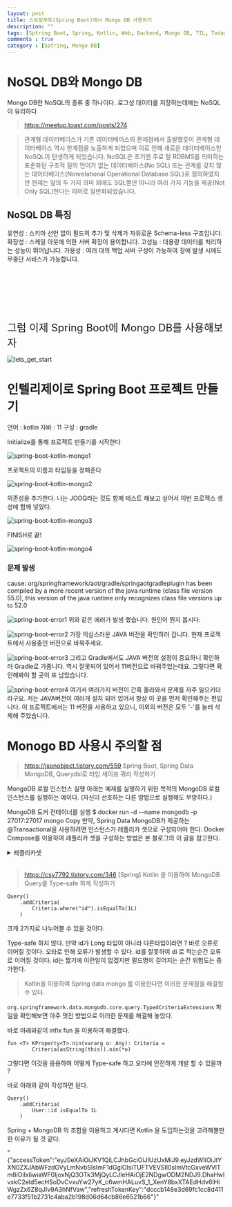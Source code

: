 ```yaml
---
layout: post
title: 스프링부트(Spring Boot)에서 Mongo DB 사용하기
description: ""
tags: [Sptring Boot, Spring, Kotlin, Web, Backend, Mongo DB, TIL, Today I Leaned]
comments : true
category : [Sptring, Mongo DB]
---
```


# NoSQL DB와 Mongo DB

Mongo DB란 NoSQL의 종류 중 하나이다.
로그성 데이터를 저장하는데에는 NoSQL이 유리하다

> https://meetup.toast.com/posts/274

> 관계형 데이터베이스가 기존 데이터베이스의 문제점에서 출발했듯이 관계형 데이터베이스 역시 한계점을 노출하게 되었으며 이로 인해 새로운 데이터베이스인 NoSQL이 탄생하게 되었습니다. 
> NoSQL은 초기엔 주로 탈 RDBMS를 의미하는 표준화된 구조적 질의 언어가 없는 데이터베이스(No SQL) 또는 관계를 갖지 않는 데이터베이스(Nonrelational Operational Database SQL)로 정의하였지만 현재는 앞의 두 가지 의미 외에도 SQL뿐만 아니라 여러 가지 기능을 제공(Not Only SQL)한다는 의미로 일반화되었습니다.

## NoSQL DB 특징

유연성 : 스키마 선언 없이 필드의 추가 및 삭제가 자유로운 Schema-less 구조입니다.
확장성 : 스케일 아웃에 의한 서버 확장이 용이합니다.
고성능 : 대용량 데이터를 처리하는 성능이 뛰어납니다.
가용성 : 여러 대의 백업 서버 구성이 가능하여 장애 발생 시에도 무중단 서비스가 가능합니다.



<br/>
<br/>
<br/>
<br/>
<br/>
<br/>

 <font size="5">그럼 이제 Spring Boot에 Mongo DB를 사용해보자</font>

![lets_get_start](/post/images/hey/lets_get_start.gif)

# 인텔리제이로 Spring Boot 프로젝트 만들기

언어 : kotlin
자바 : 11
구성 : gradle

Initialize를 통해 프로젝트 만들기를 시작한다

![spring-boot-kotlin-mongo1](/post/images/2022-03-23-kotlin-mongo1.png)


프로젝트의 이름과 타입등을 정해준다 

![spring-boot-kotlin-mongo2](/post/images/2022-03-23-kotlin-mongo2.png)


의존성을 추가한다.
나는 JOOQ라는 것도 함께 테스트 해보고 싶어서 이번 프로젝스 생성에 함께 넣었다.

![spring-boot-kotlin-mongo3](/post/images/2022-03-23-kotlin-mongo3.png)


FINISH로 끝!

![spring-boot-kotlin-mongo4](/post/images/2022-03-23-kotlin-mongo4.png)





### 문제 발생
cause: org/springframework/aot/gradle/springaotgradleplugin has been compiled by a more recent version of the java runtime (class file version 55.0), this version of the java runtime only recognizes class file versions up to 52.0

![spring-boot-error1](/post/images/2022-03-23-kotlin-mongo5-1.png)
위와 같은 에러가 발생 했습니다. 원인이 뭔지 봅시다.

![spring-boot-error2](/post/images/2022-03-23-kotlin-mongo5.png)
가장 의심스러운 JAVA 버전을 확인하러 갑니다.
현재 프로젝트에서 사용중인 버전으로 바꿔주세요.


![spring-boot-error3](/post/images/2022-03-23-kotlin-mongo5-2.png)
그리고 Gradle에서도 JAVA 버전의 설정이 중요하니 확인하러 Gradle로 가줍니다. 역시 잘못되어 있어서 11버전으로 바꿔주었는데요. 그렇다면 확인해봐야 할 곳이 또 남았습니다.

![spring-boot-error4](/post/images/2022-03-23-kotlin-mongo5-3.png)
여기서 여러가지 버전이 간혹 올라와서 문제를 자주 일으키더라구요. 저는 JAVA버전이 여러개 설치 되어 있어서 항상 이 곳을 먼저 확인해주는 편입니다. 이 프로젝트에서는 11 버전을 사용하고 있으니, 이외의 버전은 모두 '-'를 눌러 삭제해 주었습니다.



# Monogo BD 사용시 주의할 점

> <https://jsonobject.tistory.com/559> Spring Boot, Spring Data MongoDB, Querydsl로 타입 세이프 쿼리 작성하기

MongoDB 로컬 인스턴스 실행
아래는 예제를 실행하기 위한 목적의 MongoDB 로컬 인스턴스를 실행하는 예이다. (자신이 선호하는 다른 방법으로 실행해도 무방하다.)

MongoDB 도커 컨테이너를 실행
$ docker run -d --name mongodb -p 27017:27017 mongo
Copy
만약, Spring Data MongoDB가 제공하는 @Transactional을 사용하려면 인스턴스가 레플리카 셋으로 구성되어야 한다. Docker Compose를 이용하여 레플리카 셋을 구성하는 방법은 본 블로그의 이 글을 참고한다.



<details>
<summary>레플리카셋</summary>
<div markdown="1">

Pod은 우리의 서비스 또는 서버의 동작을 보장해주지 않습니다.
실행된 노드의 리소스가 부족하거나, 동작에 실패하거나 등등의 여러가지 이유로 인해 Pod는 죽을 수 있습니다.
그리고, 누군가 이를 수정하거나 고쳐주기 전까진 '멍청하게도' 죽은 그 상태로 남아있죠.
이를 해결하기 위해 등장한 것이 바로! 레플리카셋입니다!

레플리카셋을 간단히 설명하자면,
"지정한 pod 갯수만큼 항상 실행될 수 있도록 관리해주는 Controller"
정도로 말할 수 있겠네요.

다시 말하면, 특정 Pod을 5개로 항상 유지하도록 하는 레플리카셋을 만든다면
Pod의 갯수를 모니터링 하다가, 임의의 이유로 인해 Pod가 삭제될 경우
자동으로 새로운 Pod 1개를 생성하여 5개를 유지해줍니다.

이를 통해,
명시된 Pod의 실행을 항상 안정적으로 유지하고,
Pod의 가용성을 보증하는 역할입니다.

> <https://artist-developer.tistory.com/34> [Kubernetes] 쿠버네티스 ReplicaSet
</div>
</details>

<br class="space-item-6"/>

> <https://csy7792.tistory.com/346> [Spring] Kotlin 을 이용하여 MongoDB Query를 Type-safe 하게 작성하기

```
Query()
    .addCriteria(
        Criteria.where("id").isEqualTo(1L)
    )
```


크게 2가지로 나누어볼 수 있을 것이다.

Type-safe 하지 않다.
만약 id가 Long 타입이 아니라 다른타입이라면 ? 바로 오류로 이어질 것이다.
오타로 인해 오류가 발생할 수 있다.
id를 잘못하여 di 로 적는순간 오류로 이어질 것이다.
id는 짧기에 이런일이 없겠지만 필드명이 길어지는 순간 위험도는 증가한다.

> Kotlin을 이용하여 Spring data mongo 를 이용한다면 이러한 문제점을 해결할 수 있다.

`org.springframework.data.mongodb.core.query.TypedCriteriaExtensions` 파일을 확인해보면 아주 멋진 방법으로 이러한 문제를 해결해 놓았다.

바로 아래와같이 infix fun 을 이용하여 해결했다.

```
fun <T> KProperty<T>.nin(vararg o: Any): Criteria =
        Criteria(asString(this)).nin(*o)
```

그렇다면 이것을 응용하여 어떻게 Type-safe 하고 오타에 안전하게 개발 할 수 있을까 ?

바로 아래와 같이 작성하면 된다.

```
Query()
    .addCriteria(
        User::id isEqualTo 1L
    )
```

Spring + MongoDB 의 조합을 이용하고 계시다면 Kotlin 을 도입하는것을 고려해볼만한 이유가 될 것 같다.



"{\"accessToken\":\"eyJ0eXAiOiJKV1QiLCJhbGciOiJIUzUxMiJ9.eyJzdWIiOiJtYXN0ZXJAbWFzdGVyLmNvbSIsImF1dGgiOlsiTUFTVEVSIl0sImVtcGxveWVlTm8iOiIxIiwiaWF0IjoxNjQ3OTk3MjQyLCJleHAiOjE2NDgwODM2NDJ9.DhaHwlvxkC2eld5ecHSoDvCvxuYw27yK_c6wmHALuvS_1_XenY8bxXTAEdHdv6IHiWgzZx6Z8qJIv9A3hNfVaw\",\"refreshTokenKey\":\"dcccb148e3d69fc1cc8d411e7733f51b2731c4aba2b198d06d64cb86e6521b66\"}"